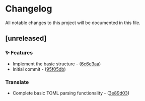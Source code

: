 # Changelog

All notable changes to this project will be documented in this file.

## [unreleased]

### ✨  Features

- Implement the basic structure - ([6c6e3aa](https://github.com/vainjoker/realm/commit/6c6e3aadbd250b41f8096ae7cae91dd742f89d4a))
- Initial commit - ([95f05db](https://github.com/vainjoker/realm/commit/95f05dbfafc61fabece1ed0b86f16c2f83fc0d67))

### Translate

- Complete basic TOML parsing functionality - ([3e89d03](https://github.com/vainjoker/realm/commit/3e89d03ec1ea065f50ecc8747d239d2840ce5363))

<!-- generated by git-cliff -->

